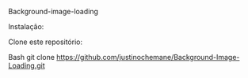 Background-image-loading

Instalação:

Clone este repositório:

Bash
git clone https://github.com/justinochemane/Background-Image-Loading.git

